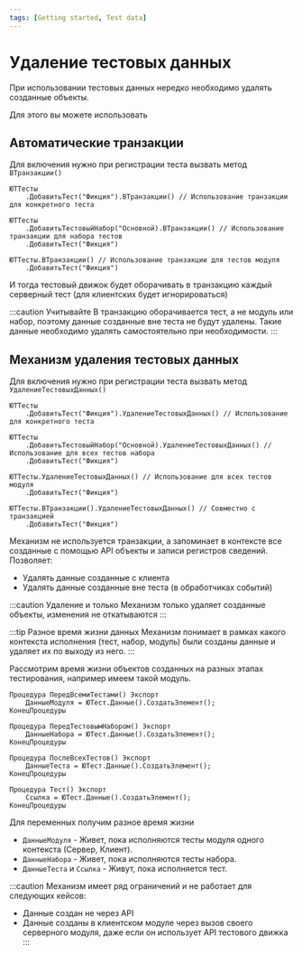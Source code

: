 ```yaml
---
tags: [Getting started, Test data]
---
```


# Удаление тестовых данных

При использовании тестовых данных нередко необходимо удалять созданные объекты.

Для этого вы можете использовать

## Автоматические транзакции

Для включения нужно при регистрации теста вызвать метод `ВТранзакции()`

```bsl title=ВТранзакции.bsl
ЮТТесты
    .ДобавитьТест("Фикция").ВТранзакции() // Использование транзакции для конкретного теста

ЮТТесты
    .ДобавитьТестовыйНабор("Основной).ВТранзакции() // Использование транзакции для набора тестов
    .ДобавитьТест("Фикция")

ЮТТесты.ВТранзакции() // Использование транзакции для тестов модуля
    .ДобавитьТест("Фикция")

```

И тогда тестовый движок будет оборачивать в транзакцию каждый серверный тест (для клиентских будет игнорироваться)

:::caution Учитывайте
В транзакцию оборачивается тест, а не модуль или набор, поэтому данные созданные вне теста не будут удалены.
Такие данные необходимо удалять самостоятельно при необходимости.
:::

## Механизм удаления тестовых данных

Для включения нужно при регистрации теста вызвать метод `УдалениеТестовыхДанных()`

```bsl title=УдалениеТестовыхДанных.bsl
ЮТТесты
    .ДобавитьТест("Фикция").УдалениеТестовыхДанных() // Использование для конкретного теста

ЮТТесты
    .ДобавитьТестовыйНабор("Основной).УдалениеТестовыхДанных() // Использование для всех тестов набора
    .ДобавитьТест("Фикция")

ЮТТесты.УдалениеТестовыхДанных() // Использование для всех тестов модуля
    .ДобавитьТест("Фикция")

ЮТТесты.ВТранзакции().УдалениеТестовыхДанных() // Совместно с транзакцией
    .ДобавитьТест("Фикция")

```

Механизм не используется транзакции, а запоминает в контексте все созданные с помощью API объекты и записи регистров сведений.
Позволяет:

* Удалять данные созданные с клиента
* Удалять данные созданные вне теста (в обработчиках событий)

:::caution Удаление и только
Механизм только удаляет созданные объекты, изменения не откатываются
:::

:::tip Разное время жизни данных
Механизм понимает в рамках какого контекста исполнения (тест, набор, модуль) были созданы данные и удаляет их по выходу из него.
:::

Рассмотрим время жизни объектов созданных на разных этапах тестирования, например имеем такой модуль.

```bsl title=УдалениеТестовыхДанныхВремяЖизни.bsl
Процедура ПередВсемиТестами() Экспорт
    ДанныеМодуля = ЮТест.Данные().СоздатьЭлемент();
КонецПроцедуры

Процедура ПередТестовымНабором() Экспорт
    ДанныеНабора = ЮТест.Данные().СоздатьЭлемент();
КонецПроцедуры

Процедура ПослеВсехТестов() Экспорт
    ДанныеТеста = ЮТест.Данные().СоздатьЭлемент();
КонецПроцедуры

Процедура Тест() Экспорт
    Ссылка = ЮТест.Данные().СоздатьЭлемент();
КонецПроцедуры
```

Для переменных получим разное время жизни

* `ДанныеМодуля` - Живет, пока исполняются тесты модуля одного контекста (Сервер, Клиент).
* `ДанныеНабора` - Живет, пока исполняются тесты набора.
* `ДанныеТеста` и `Ссылка` -  Живут, пока исполняется тест.

:::caution Механизм имеет ряд ограничений и не работает для следующих кейсов:

* Данные создан не через API
* Данные созданы в клиентском модуле через вызов своего серверного модуля, даже если он использует API тестового движка
:::
